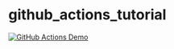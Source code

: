 # github_actions_tutorial

[![GitHub Actions Demo](https://github.com/ilkeraksoy/github_actions_tutorial/actions/workflows/github-actions-demo.yml/badge.svg)](https://github.com/ilkeraksoy/github_actions_tutorial/actions/workflows/github-actions-demo.yml)
